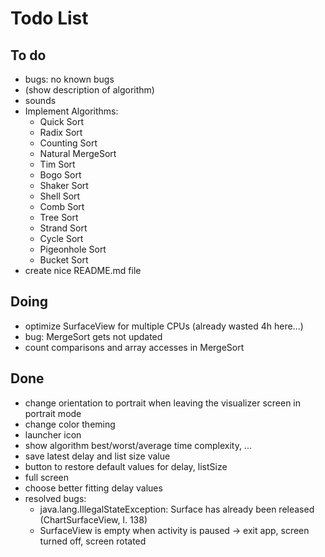# Todo List

## To do

+ bugs: no known bugs
+ (show description of algorithm)
+ sounds
+ Implement Algorithms:
  + Quick Sort
  + Radix Sort
  + Counting Sort
  + Natural MergeSort
  + Tim Sort
  + Bogo Sort
  + Shaker Sort
  + Shell Sort
  + Comb Sort
  + Tree Sort
  + Strand Sort
  + Cycle Sort
  + Pigeonhole Sort
  + Bucket Sort
+ create nice README.md file

## Doing

+ optimize SurfaceView for multiple CPUs (already wasted 4h here...)
+ bug: MergeSort gets not updated
+ count comparisons and array accesses in MergeSort

## Done

+ change orientation to portrait when leaving the visualizer screen in
  portrait mode
+ change color theming
+ launcher icon
+ show algorithm best/worst/average time complexity, ...
+ save latest delay and list size value
+ button to restore default values for delay, listSize
+ full screen
+ choose better fitting delay values
+ resolved bugs:
  + java.lang.IllegalStateException: Surface has already been released
    (ChartSurfaceView, l. 138)
  + SurfaceView is empty when activity is paused &rarr; exit app, screen
    turned off, screen rotated